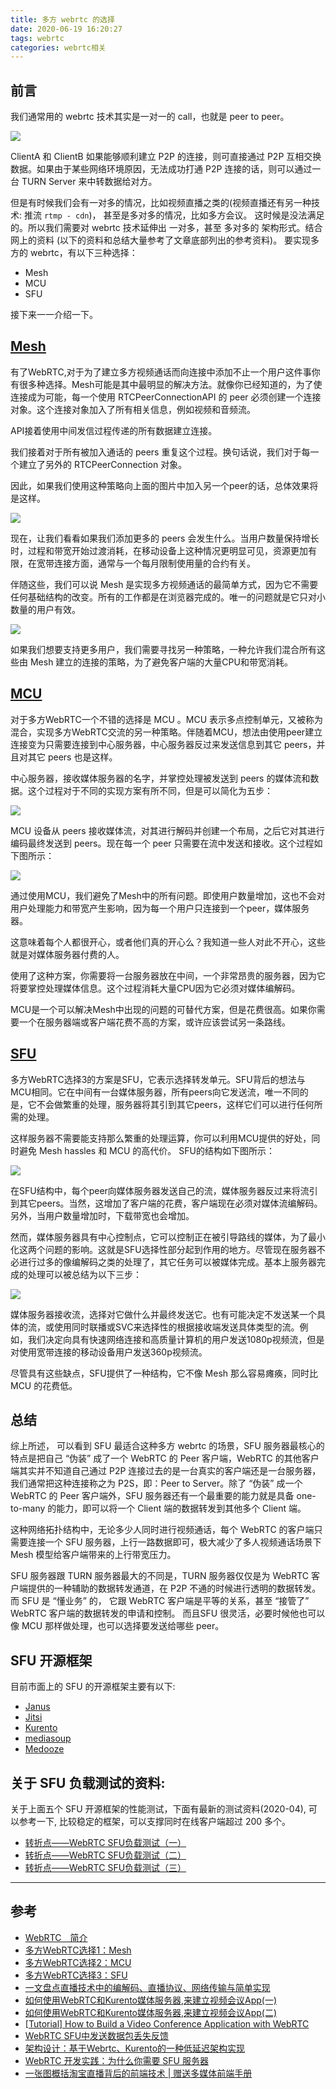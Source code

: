 ```yaml
---
title: 多方 webrtc 的选择
date: 2020-06-19 16:20:27
tags: webrtc
categories: webrtc相关
---
```

## 前言
我们通常用的 webrtc 技术其实是一对一的 call，也就是 peer to peer。

![](1.png)

ClientA 和 ClientB 如果能够顺利建立 P2P 的连接，则可直接通过 P2P 互相交换数据。如果由于某些网络环境原因，无法成功打通 P2P 连接的话，则可以通过一台 TURN Server 来中转数据给对方。

但是有时候我们会有一对多的情况，比如视频直播之类的(视频直播还有另一种技术: 推流 `rtmp - cdn`)， 甚至是多对多的情况，比如多方会议。 这时候是没法满足的。所以我们需要对 webrtc 技术延伸出 一对多，甚至 多对多的 架构形式。结合网上的资料 (以下的资料和总结大量参考了文章底部列出的参考资料)。 要实现多方的 webrtc，有以下三种选择：
- Mesh
- MCU
- SFU

<!--more-->
接下来一一介绍一下。

## [Mesh](https://webrtc.org.cn/20180805-codecs-webrtc-p2p/)
有了WebRTC,对于为了建立多方视频通话而向连接中添加不止一个用户这件事你有很多种选择。Mesh可能是其中最明显的解决方法。就像你已经知道的，为了使连接成为可能，每一个使用 RTCPeerConnectionAPI 的 peer 必须创建一个连接对象。这个连接对象加入了所有相关信息，例如视频和音频流。

API接着使用中间发信过程传递的所有数据建立连接。

我们接着对于所有被加入通话的 peers 重复这个过程。换句话说，我们对于每一个建立了另外的 RTCPeerConnection 对象。

因此，如果我们使用这种策略向上面的图片中加入另一个peer的话，总体效果将是这样。

![](2.png)

现在，让我们看看如果我们添加更多的 peers 会发生什么。当用户数量保持增长时，过程和带宽开始过渡消耗，在移动设备上这种情况更明显可见，资源更加有限，在宽带连接方面，通常与一个每月限制使用量的合约有关。

伴随这些，我们可以说 Mesh 是实现多方视频通话的最简单方式，因为它不需要任何基础结构的改变。所有的工作都是在浏览器完成的。唯一的问题就是它只对小数量的用户有效。

![](3.png)

如果我们想要支持更多用户，我们需要寻找另一种策略，一种允许我们混合所有这些由 Mesh 建立的连接的策略，为了避免客户端的大量CPU和带宽消耗。

## [MCU](https://webrtc.org.cn/20180805-codecs-webrtc-mcu/)
对于多方WebRTC一个不错的选择是 MCU 。MCU 表示多点控制单元，又被称为混合，实现多方WebRTC交流的另一种策略。伴随着MCU，想法由使用peer建立连接变为只需要连接到中心服务器，中心服务器反过来发送信息到其它 peers，并且对其它 peers 也是这样。

中心服务器，接收媒体服务器的名字，并掌控处理被发送到 peers 的媒体流和数据。这个过程对于不同的实现方案有所不同，但是可以简化为五步：

![](4.png)

MCU 设备从 peers 接收媒体流，对其进行解码并创建一个布局，之后它对其进行编码最终发送到 peers。现在每一个 peer 只需要在流中发送和接收。这个过程如下图所示：

![](5.png)

通过使用MCU，我们避免了Mesh中的所有问题。即使用户数量增加，这也不会对用户处理能力和带宽产生影响，因为每一个用户只连接到一个peer，媒体服务器。

这意味着每个人都很开心，或者他们真的开心么？我知道一些人对此不开心，这些就是对媒体服务器付费的人。

使用了这种方案，你需要将一台服务器放在中间，一个非常昂贵的服务器，因为它将要掌控处理媒体信息。这个过程消耗大量CPU因为它必须对媒体编解码。

MCU是一个可以解决Mesh中出现的问题的可替代方案，但是花费很高。如果你需要一个在服务器端或客户端花费不高的方案，或许应该尝试另一条路线。

## [SFU](https://webrtc.org.cn/20180805-codecs-sfu-media/)
多方WebRTC选择3的方案是SFU，它表示选择转发单元。SFU背后的想法与MCU相同。它在中间有一台媒体服务器，所有peers向它发送流，唯一不同的是，它不会做繁重的处理，服务器将其引到其它peers，这样它们可以进行任何所需的处理。

这样服务器不需要能支持那么繁重的处理运算，你可以利用MCU提供的好处，同时避免 Mesh hassles 和 MCU 的高代价。 SFU的结构如下图所示：

![](6.png)

在SFU结构中，每个peer向媒体服务器发送自己的流，媒体服务器反过来将流引到其它peers。当然，这增加了客户端的花费，客户端现在必须对媒体流编解码。另外，当用户数量增加时，下载带宽也会增加。

然而，媒体服务器具有中心控制点，它可以控制正在被引导路线的媒体，为了最小化这两个问题的影响。这就是SFU选择性部分起到作用的地方。尽管现在服务器不必进行过多的像编解码之类的处理了，其它任务可以被媒体完成。基本上服务器完成的处理可以被总结为以下三步：

![](7.png)

媒体服务器接收流，选择对它做什么并最终发送它。也有可能决定不发送某一个具体的流，或使用同时联播或SVC来选择性的根据接收端发送具体类型的流。例如，我们决定向具有快速网络连接和高质量计算机的用户发送1080p视频流，但是对使用宽带连接的移动设备用户发送360p视频流。

尽管具有这些缺点，SFU提供了一种结构，它不像 Mesh 那么容易瘫痪，同时比 MCU 的花费低。

## 总结
综上所述， 可以看到 SFU 最适合这种多方 webrtc 的场景，SFU 服务器最核心的特点是把自己 “伪装” 成了一个 WebRTC 的 Peer 客户端，WebRTC 的其他客户端其实并不知道自己通过 P2P 连接过去的是一台真实的客户端还是一台服务器，我们通常把这种连接称之为 P2S，即：Peer to Server。除了 “伪装” 成一个 WebRTC 的 Peer 客户端外，SFU 服务器还有一个最重要的能力就是具备 one-to-many 的能力，即可以将一个 Client 端的数据转发到其他多个 Client 端。
                                
这种网络拓扑结构中，无论多少人同时进行视频通话，每个 WebRTC 的客户端只需要连接一个 SFU 服务器，上行一路数据即可，极大减少了多人视频通话场景下 Mesh 模型给客户端带来的上行带宽压力。
                                
SFU 服务器跟 TURN 服务器最大的不同是，TURN 服务器仅仅是为 WebRTC 客户端提供的一种辅助的数据转发通道，在 P2P 不通的时候进行透明的数据转发。而 SFU 是 “懂业务” 的， 它跟 WebRTC 客户端是平等的关系，甚至 “接管了” WebRTC 客户端的数据转发的申请和控制。 而且SFU 很灵活，必要时候他也可以像 MCU 那样做处理，也可以选择要发送给哪些 peer。

## SFU 开源框架
目前市面上的 SFU 的开源框架主要有以下:

- [Janus](https://janus.conf.meetecho.com/)
- [Jitsi](https://meet.jit.si/)
- [Kurento](http://www.kurento.org/)
- [mediasoup](https://mediasoup.org/)
- [Medooze](http://www.medooze.com/)

## 关于 SFU 负载测试的资料:
关于上面五个 SFU 开源框架的性能测试，下面有最新的测试资料(2020-04), 可以参考一下, 比较稳定的框架，可以支撑同时在线客户端超过 200 多个。

- [转折点——WebRTC SFU负载测试（一）](https://webrtc.org.cn/20200320-sfu1/)
- [转折点——WebRTC SFU负载测试（二）](https://webrtc.org.cn/20200401-sfu2/)
- [转折点——WebRTC SFU负载测试（三）](https://webrtc.org.cn/20200403-sfu3/)

---

## 参考
- [WebRTC　简介](https://mp.weixin.qq.com/s/NsiU8rVYYMbDjVBGZlr3Xg)
- [多方WebRTC选择1：Mesh](https://webrtc.org.cn/20180805-codecs-webrtc-p2p/)
- [多方WebRTC选择2：MCU](https://webrtc.org.cn/20180805-codecs-webrtc-mcu/)
- [多方WebRTC选择3：SFU](https://webrtc.org.cn/20180805-codecs-sfu-media/)
- [一文盘点直播技术中的编解码、直播协议、网络传输与简单实现](https://segmentfault.com/a/1190000016819686)
- [如何使用WebRTC和Kurento媒体服务器,来建立视频会议App(一)](https://webrtc.org.cn/20180817-webrtc-video-js/)
- [如何使用WebRTC和Kurento媒体服务器,来建立视频会议App(二)](https://webrtc.org.cn/20180819-webrtc-js-vedio/)
- [[Tutorial] How to Build a Video Conference Application with WebRTC](https://webrtc.ventures/2018/07/tutorial-build-video-conference-application-webrtc-2/)
- [WebRTC SFU中发送数据包丢失反馈](https://webrtc.org.cn/20190816-webrtc-sfu-rtcp/)
- [架构设计：基于Webrtc、Kurento的一种低延迟架构实现](https://www.jianshu.com/p/ac307371def4)
- [WebRTC 开发实践：为什么你需要 SFU 服务器](https://zhuanlan.zhihu.com/p/56428846)
- [一张图概括淘宝直播背后的前端技术 | 赠送多媒体前端手册](https://juejin.im/post/5edf5a3ae51d45786672c31c)




